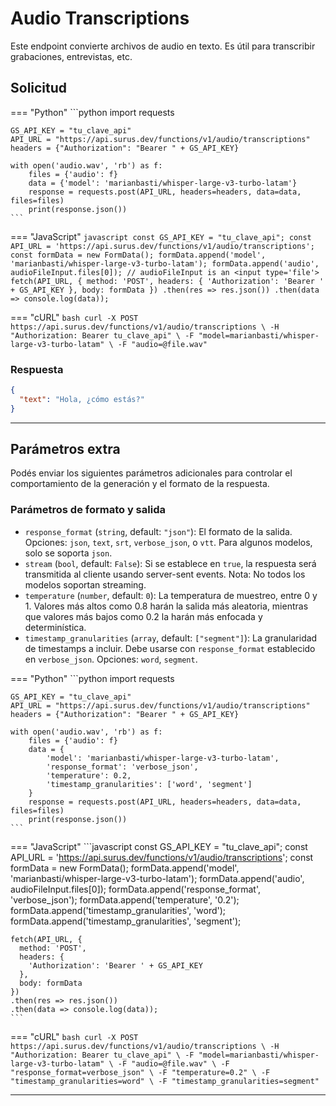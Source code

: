 # Audio Transcriptions

Este endpoint convierte archivos de audio en texto. Es útil para transcribir grabaciones, entrevistas, etc.

## Solicitud

=== "Python"
    ```python
    import requests

    GS_API_KEY = "tu_clave_api"
    API_URL = "https://api.surus.dev/functions/v1/audio/transcriptions"
    headers = {"Authorization": "Bearer " + GS_API_KEY}

    with open('audio.wav', 'rb') as f:
        files = {'audio': f}
        data = {'model': 'marianbasti/whisper-large-v3-turbo-latam'}
        response = requests.post(API_URL, headers=headers, data=data, files=files)
        print(response.json())
    ```

=== "JavaScript"
    ```javascript
    const GS_API_KEY = "tu_clave_api";
    const API_URL = 'https://api.surus.dev/functions/v1/audio/transcriptions';
    const formData = new FormData();
    formData.append('model', 'marianbasti/whisper-large-v3-turbo-latam');
    formData.append('audio', audioFileInput.files[0]); // audioFileInput is an <input type='file'>
    fetch(API_URL, {
      method: 'POST',
      headers: {
        'Authorization': 'Bearer ' + GS_API_KEY
      },
      body: formData
    })
    .then(res => res.json())
    .then(data => console.log(data));
    ```

=== "cURL"
    ```bash
    curl -X POST https://api.surus.dev/functions/v1/audio/transcriptions \
      -H "Authorization: Bearer tu_clave_api" \
      -F "model=marianbasti/whisper-large-v3-turbo-latam" \
      -F "audio=@file.wav"
    ```
    
### Respuesta

```json
{
  "text": "Hola, ¿cómo estás?"
}
```

---

## Parámetros extra

Podés enviar los siguientes parámetros adicionales para controlar el comportamiento de la generación y el formato de la respuesta.

### Parámetros de formato y salida

- `response_format` (`string`, default: `"json"`): El formato de la salida. Opciones: `json`, `text`, `srt`, `verbose_json`, o `vtt`. Para algunos modelos, solo se soporta `json`.
- `stream` (`bool`, default: `False`): Si se establece en `true`, la respuesta será transmitida al cliente usando server-sent events. Nota: No todos los modelos soportan streaming.
- `temperature` (`number`, default: `0`): La temperatura de muestreo, entre 0 y 1. Valores más altos como 0.8 harán la salida más aleatoria, mientras que valores más bajos como 0.2 la harán más enfocada y determinística.
- `timestamp_granularities` (`array`, default: `["segment"]`): La granularidad de timestamps a incluir. Debe usarse con `response_format` establecido en `verbose_json`. Opciones: `word`, `segment`.

=== "Python"
    ```python
    import requests

    GS_API_KEY = "tu_clave_api"
    API_URL = "https://api.surus.dev/functions/v1/audio/transcriptions"
    headers = {"Authorization": "Bearer " + GS_API_KEY}

    with open('audio.wav', 'rb') as f:
        files = {'audio': f}
        data = {
            'model': 'marianbasti/whisper-large-v3-turbo-latam',
            'response_format': 'verbose_json',
            'temperature': 0.2,
            'timestamp_granularities': ['word', 'segment']
        }
        response = requests.post(API_URL, headers=headers, data=data, files=files)
        print(response.json())
    ```

=== "JavaScript"
    ```javascript
    const GS_API_KEY = "tu_clave_api";
    const API_URL = 'https://api.surus.dev/functions/v1/audio/transcriptions';
    const formData = new FormData();
    formData.append('model', 'marianbasti/whisper-large-v3-turbo-latam');
    formData.append('audio', audioFileInput.files[0]);
    formData.append('response_format', 'verbose_json');
    formData.append('temperature', '0.2');
    formData.append('timestamp_granularities', 'word');
    formData.append('timestamp_granularities', 'segment');
    
    fetch(API_URL, {
      method: 'POST',
      headers: {
        'Authorization': 'Bearer ' + GS_API_KEY
      },
      body: formData
    })
    .then(res => res.json())
    .then(data => console.log(data));
    ```

=== "cURL"
    ```bash
    curl -X POST https://api.surus.dev/functions/v1/audio/transcriptions \
      -H "Authorization: Bearer tu_clave_api" \
      -F "model=marianbasti/whisper-large-v3-turbo-latam" \
      -F "audio=@file.wav" \
      -F "response_format=verbose_json" \
      -F "temperature=0.2" \
      -F "timestamp_granularities=word" \
      -F "timestamp_granularities=segment"
    ```

---
